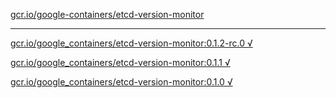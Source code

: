 [gcr.io/google-containers/etcd-version-monitor](https://hub.docker.com/r/anjia0532/etcd-version-monitor/tags/) 

----
[gcr.io/google_containers/etcd-version-monitor:0.1.2-rc.0 √](https://hub.docker.com/r/anjia0532/etcd-version-monitor/tags/)

[gcr.io/google_containers/etcd-version-monitor:0.1.1 √](https://hub.docker.com/r/anjia0532/etcd-version-monitor/tags/)

[gcr.io/google_containers/etcd-version-monitor:0.1.0 √](https://hub.docker.com/r/anjia0532/etcd-version-monitor/tags/)

